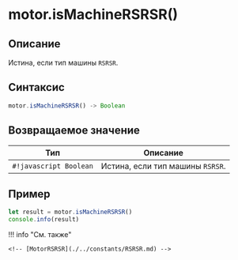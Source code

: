 # motor.isMachineRSRSR()

## Описание
Истина, если тип машины `RSRSR`.

## Синтаксис
```javascript
motor.isMachineRSRSR() -> Boolean
```

## Возвращаемое значение
| Тип     | Описание                                                                 |
|---------|--------------------------------------------------------------------------|
| `#!javascript Boolean`  | Истина, если тип машины `RSRSR`. |

## Пример
```javascript linenums="1"
let result = motor.isMachineRSRSR()
console.info(result)
```

!!! info "См. также"

    <!-- [MotorRSRSR](./../constants/RSRSR.md) -->

